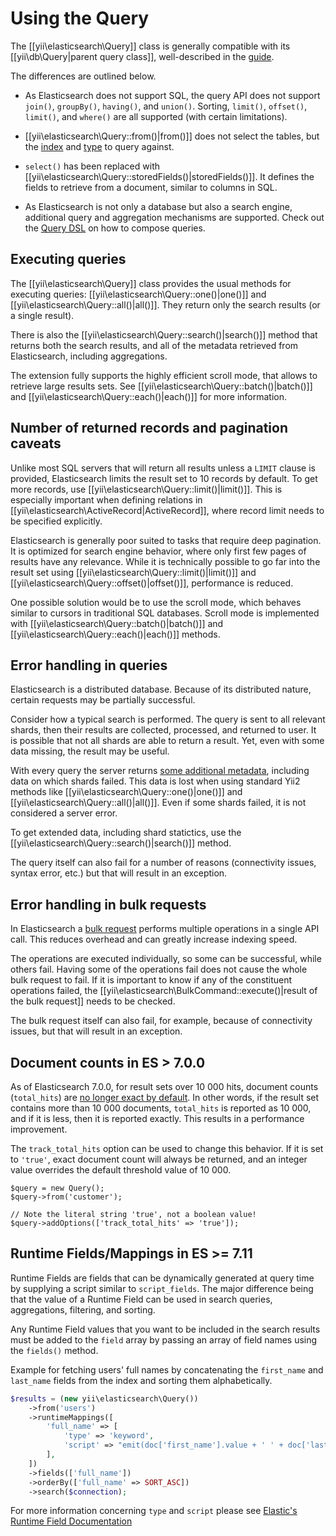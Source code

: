 # Using the Query

The [[yii\elasticsearch\Query]] class is generally compatible with its [[yii\db\Query|parent query class]], well-described in the
[guide](https://github.com/yiisoft/yii2/blob/master/docs/guide/db-query-builder.md).

The differences are outlined below.

- As Elasticsearch does not support SQL, the query API does not support `join()`, `groupBy()`, `having()`, and `union()`.
  Sorting, `limit()`, `offset()`, `limit()`, and `where()` are all supported (with certain limitations).

- [[yii\elasticsearch\Query::from()|from()]] does not select the tables, but the
  [index](https://www.elastic.co/guide/en/elasticsearch/reference/current/glossary.html#glossary-index)
  and [type](https://www.elastic.co/guide/en/elasticsearch/reference/current/glossary.html#glossary-type) to query against.

- `select()` has been replaced with [[yii\elasticsearch\Query::storedFields()|storedFields()]]. It defines the fields
  to retrieve from a document, similar to columns in SQL.

- As Elasticsearch is not only a database but also a search engine, additional query and aggregation mechanisms are supported.
Check out the [Query DSL](https://www.elastic.co/guide/en/elasticsearch/reference/current/query-dsl.html) on how to compose queries.


## Executing queries

The [[yii\elasticsearch\Query]] class provides the usual methods for executing queries: [[yii\elasticsearch\Query::one()|one()]] and
[[yii\elasticsearch\Query::all()|all()]]. They return only the search results (or a single result).

There is also the [[yii\elasticsearch\Query::search()|search()]] method that returns both the search results, and all of the
metadata retrieved from Elasticsearch, including aggregations.

The extension fully supports the highly efficient scroll mode, that allows to retrieve large results sets. See
[[yii\elasticsearch\Query::batch()|batch()]] and [[yii\elasticsearch\Query::each()|each()]] for more information.


## Number of returned records and pagination caveats

Unlike most SQL servers that will return all results unless a `LIMIT` clause is provided, Elasticsearch limits the result
set to 10 records by default. To get more records, use [[yii\elasticsearch\Query::limit()|limit()]]. This is especially important
when defining relations in [[yii\elasticsearch\ActiveRecord|ActiveRecord]], where record limit needs to be specified
explicitly.

Elasticsearch is generally poor suited to tasks that require deep pagination. It is optimized for search engine behavior,
where only first few pages of results have any relevance. While it is technically possible to go far into the result set using
[[yii\elasticsearch\Query::limit()|limit()]] and [[yii\elasticsearch\Query::offset()|offset()]], performance is reduced.

One possible solution would be to use the scroll mode, which behaves similar to cursors in traditional SQL databases. Scroll mode
is implemented with [[yii\elasticsearch\Query::batch()|batch()]] and [[yii\elasticsearch\Query::each()|each()]] methods.


## Error handling in queries

Elasticsearch is a distributed database. Because of its distributed nature, certain requests may be partially successful.

Consider how a typical search is performed. The query is sent to all relevant shards, then their results are collected,
processed, and returned to user. It is possible that not all shards are able to return a result. Yet, even with some data
missing, the result may be useful.

With every query the server returns [some additional metadata](https://www.elastic.co/guide/en/elasticsearch/reference/current/search-search.html#search-api-response-body),
including data on which shards failed. This data is lost when using standard Yii2 methods like
[[yii\elasticsearch\Query::one()|one()]] and [[yii\elasticsearch\Query::all()|all()]].
Even if some shards failed, it is not considered a server error.

To get extended data, including shard statictics, use the [[yii\elasticsearch\Query::search()|search()]] method.

The query itself can also fail for a number of reasons (connectivity issues, syntax error, etc.) but that will result
in an exception.


## Error handling in bulk requests

In Elasticsearch a [bulk request](https://www.elastic.co/guide/en/elasticsearch/reference/current/docs-bulk.html) performs
multiple operations in a single API call. This reduces overhead and can greatly increase indexing speed.

The operations are executed individually, so some can be successful, while others fail. Having some of the operations fail
does not cause the whole bulk request to fail. If it is important to know if any of the constituent operations failed,
the [[yii\elasticsearch\BulkCommand::execute()|result of the bulk request]] needs to be checked.

The bulk request itself can also fail, for example, because of connectivity issues, but that will result in an exception.


## Document counts in ES > 7.0.0

As of Elasticsearch 7.0.0, for result sets over 10 000 hits, document counts (`total_hits`) are [no longer exact by
default](https://www.elastic.co/guide/en/elasticsearch/reference/current/breaking-changes-7.0.html#track-total-hits-10000-default).
In other words, if the result set contains more than 10 000 documents, `total_hits` is reported as 10 000, and if it is less,
then it is reported exactly. This results in a performance improvement.

The `track_total_hits` option can be used to change this behavior. If it is set to `'true'`, exact document count
will always be returned, and an integer value overrides the default threshold value of 10 000.

```
$query = new Query();
$query->from('customer');

// Note the literal string 'true', not a boolean value!
$query->addOptions(['track_total_hits' => 'true']);
```

## Runtime Fields/Mappings in ES >= 7.11

Runtime Fields are fields that can be dynamically generated at query time by supplying a script similar to `script_fields`.
The major difference being that the value of a Runtime Field can be used in search queries, aggregations, filtering, and 
sorting.

Any Runtime Field values that you want to be included in the search results must be added to the `field` array by passing
an array of field names using the `fields()` method. 

Example for fetching users' full names by concatenating the `first_name` and `last_name` fields from the index and 
sorting them alphabetically.
```php
$results = (new yii\elasticsearch\Query())
    ->from('users')
    ->runtimeMappings([
        'full_name' => [
            'type' => 'keyword',
            'script' => "emit(doc['first_name'].value + ' ' + doc['last_name'].value)",
        ],
    ])
    ->fields(['full_name'])
    ->orderBy(['full_name' => SORT_ASC])
    ->search($connection);
```

For more information concerning `type` and `script` please see [Elastic's Runtime Field Documentation](https://www.elastic.co/guide/en/elasticsearch/reference/current/runtime.html)
